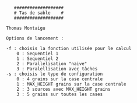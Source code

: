        ###################     
       # Tas de sable    #
       ###################

    Thomas Montaigu

    Options de lancement :

    -f : choisis la fonction utilisée pour le calcul
        0 : Sequentiel 1
        1 : Sequentiel 2
        2 : Parallelisation "naive"
        3 : Paralellisation avec tâches
    -s : choisis le type de configuration
        0 : 4 grains sur la case centrale
        1 : MAX_HEIGHT grains sur la case centrale
        2 : 3 sources avec MAX_HEIGHT grains
        3 : 5 grains sur toutes les cases
